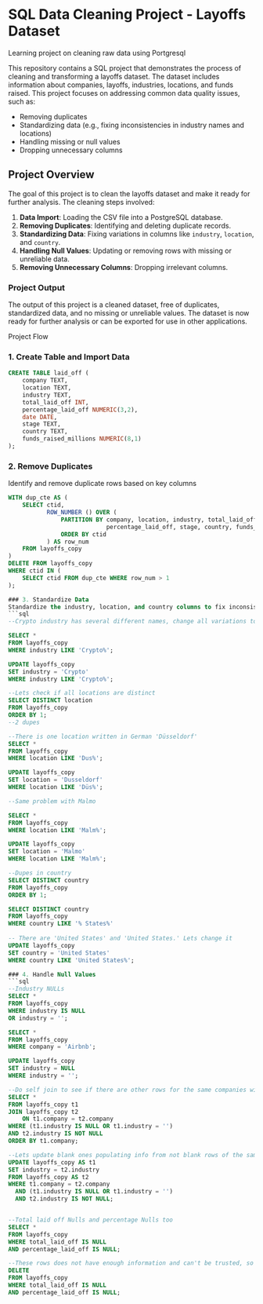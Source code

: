 # SQL Data Cleaning Project - Layoffs Dataset
Learning project on cleaning raw data using Portgresql


This repository contains a SQL project that demonstrates the process of cleaning and transforming a layoffs dataset. The dataset includes information about companies, layoffs, industries, locations, and funds raised. This project focuses on addressing common data quality issues, such as:

- Removing duplicates
- Standardizing data (e.g., fixing inconsistencies in industry names and locations)
- Handling missing or null values
- Dropping unnecessary columns

## Project Overview

The goal of this project is to clean the layoffs dataset and make it ready for further analysis. The cleaning steps involved:

1. **Data Import**: Loading the CSV file into a PostgreSQL database.
2. **Removing Duplicates**: Identifying and deleting duplicate records.
3. **Standardizing Data**: Fixing variations in columns like `industry`, `location`, and `country`.
4. **Handling Null Values**: Updating or removing rows with missing or unreliable data.
5. **Removing Unnecessary Columns**: Dropping irrelevant columns.

### Project Output
The output of this project is a cleaned dataset, free of duplicates, standardized data, and no missing or unreliable values. The dataset is now ready for further analysis or can be exported for use in other applications.

Project Flow 

### 1. Create Table and Import Data

```sql
CREATE TABLE laid_off (
    company TEXT,
    location TEXT,
    industry TEXT,
    total_laid_off INT,
    percentage_laid_off NUMERIC(3,2),
    date DATE,
    stage TEXT,
    country TEXT,
    funds_raised_millions NUMERIC(8,1)
);
```

### 2. Remove Duplicates
Identify and remove duplicate rows based on key columns
```sql
WITH dup_cte AS (
    SELECT ctid,
           ROW_NUMBER () OVER (
               PARTITION BY company, location, industry, total_laid_off, 
                            percentage_laid_off, stage, country, funds_raised_millions, date
               ORDER BY ctid
           ) AS row_num 
    FROM layoffs_copy
)
DELETE FROM layoffs_copy
WHERE ctid IN (
    SELECT ctid FROM dup_cte WHERE row_num > 1
);

### 3. Standardize Data
Standardize the industry, location, and country columns to fix inconsistencies.
```sql
--Crypto industry has several different names, change all variations to 'Crypto' 

SELECT *
FROM layoffs_copy
WHERE industry LIKE 'Crypto%';

UPDATE layoffs_copy
SET industry = 'Crypto'
WHERE industry LIKE 'Crypto%';

--Lets check if all locations are distinct 
SELECT DISTINCT location
FROM layoffs_copy
ORDER BY 1;
--2 dupes 

--There is one location written in German 'Düsseldorf'
SELECT *
FROM layoffs_copy
WHERE location LIKE 'Dus%';

UPDATE layoffs_copy
SET location = 'Dusseldorf'
WHERE location LIKE 'Düs%';

--Same problem with Malmo 

SELECT *
FROM layoffs_copy
WHERE location LIKE 'Malm%';

UPDATE layoffs_copy
SET location = 'Malmo'
WHERE location LIKE 'Malm%';

--Dupes in country 
SELECT DISTINCT country
FROM layoffs_copy
ORDER BY 1;

SELECT DISTINCT country
FROM layoffs_copy
WHERE country LIKE '% States%'
    
-- There are 'United States' and 'United States.' Lets change it 
UPDATE layoffs_copy
SET country = 'United States'
WHERE country LIKE 'United States%';

### 4. Handle Null Values
```sql
--Industry NULLs
SELECT *
FROM layoffs_copy
WHERE industry IS NULL
OR industry = '';

SELECT *
FROM layoffs_copy
WHERE company = 'Airbnb';

UPDATE layoffs_copy
SET industry = NULL
WHERE industry = '';

--Do self join to see if there are other rows for the same companies with industry filled in 
SELECT *
FROM layoffs_copy t1
JOIN layoffs_copy t2
	ON t1.company = t2.company
WHERE (t1.industry IS NULL OR t1.industry = '')
AND t2.industry IS NOT NULL
ORDER BY t1.company;

--Lets update blank ones populating info from not blank rows of the same companies 
UPDATE layoffs_copy AS t1
SET industry = t2.industry
FROM layoffs_copy AS t2
WHERE t1.company = t2.company
  AND (t1.industry IS NULL OR t1.industry = '')
  AND t2.industry IS NOT NULL;


--Total laid off Nulls and percentage Nulls too 
SELECT *
FROM layoffs_copy
WHERE total_laid_off IS NULL
AND percentage_laid_off IS NULL;

--These rows does not have enough information and can't be trusted, so better to delete them
DELETE 
FROM layoffs_copy
WHERE total_laid_off IS NULL
AND percentage_laid_off IS NULL;
